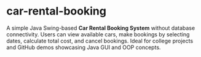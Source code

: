 # car-rental-booking
A simple Java Swing-based **Car Rental Booking System** without database connectivity. Users can view available cars, make bookings by selecting dates, calculate total cost, and cancel bookings. Ideal for college projects and GitHub demos showcasing Java GUI and OOP concepts.
